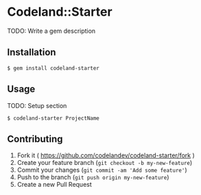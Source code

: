 # Codeland::Starter

TODO: Write a gem description

## Installation

```ssh
$ gem install codeland-starter
```

## Usage

TODO: Setup section

```ssh
$ codeland-starter ProjectName
```

## Contributing

1. Fork it ( https://github.com/codelandev/codeland-starter/fork )
2. Create your feature branch (`git checkout -b my-new-feature`)
3. Commit your changes (`git commit -am 'Add some feature'`)
4. Push to the branch (`git push origin my-new-feature`)
5. Create a new Pull Request
